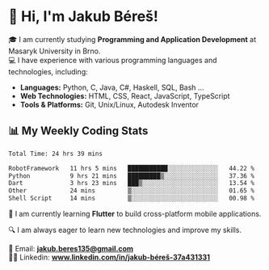 # 👋 Hi, I'm Jakub Béreš!

🎓 I am currently studying **Programming and Application Development** at Masaryk University in Brno.  
💻 I have experience with various programming languages and technologies, including:  
   - **Languages:** Python, C, Java, C#, Haskell, SQL, Bash ...  
   - **Web Technologies:** HTML, CSS, React, JavaScript, TypeScript  
   - **Tools & Platforms:** Git, Unix/Linux, Autodesk Inventor

## 📊 My Weekly Coding Stats
<!--START_SECTION:waka-->

```txt
Total Time: 24 hrs 39 mins

RobotFramework   11 hrs 5 mins   ███████████░░░░░░░░░░░░░░   44.22 %
Python           9 hrs 21 mins   █████████▒░░░░░░░░░░░░░░░   37.36 %
Dart             3 hrs 23 mins   ███▒░░░░░░░░░░░░░░░░░░░░░   13.54 %
Other            24 mins         ▒░░░░░░░░░░░░░░░░░░░░░░░░   01.65 %
Shell Script     14 mins         ▒░░░░░░░░░░░░░░░░░░░░░░░░   00.98 %
```

<!--END_SECTION:waka-->

🚀 I am currently learning **Flutter** to build cross-platform mobile applications.  

🔍 I am always eager to learn new technologies and improve my skills.  

📩 Email:        **jakub.beres135@gmail.com**  
🧑‍💻 Linkedin:     **www.linkedin.com/in/jakub-béreš-37a431331**


